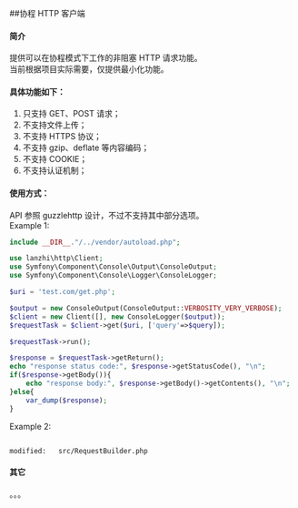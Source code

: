 ##协程 HTTP 客户端

#### 简介

提供可以在协程模式下工作的非阻塞 HTTP 请求功能。  
当前根据项目实际需要，仅提供最小化功能。  

#### 具体功能如下：
1. 只支持 GET、POST 请求；
1. 不支持文件上传；
1. 不支持 HTTPS 协议；
1. 不支持 gzip、deflate 等内容编码；
1. 不支持 COOKIE；
1. 不支持认证机制；

#### 使用方式：
API 参照 guzzlehttp 设计，不过不支持其中部分选项。  
Example 1:
```php
include __DIR__."/../vendor/autoload.php";

use lanzhi\http\Client;
use Symfony\Component\Console\Output\ConsoleOutput;
use Symfony\Component\Console\Logger\ConsoleLogger;

$uri = 'test.com/get.php';

$output = new ConsoleOutput(ConsoleOutput::VERBOSITY_VERY_VERBOSE);
$client = new Client([], new ConsoleLogger($output));
$requestTask = $client->get($uri, ['query'=>$query]);

$requestTask->run();

$response = $requestTask->getReturn();
echo "response status code:", $response->getStatusCode(), "\n";
if($response->getBody()){
    echo "response body:", $response->getBody()->getContents(), "\n";
}else{
    var_dump($response);
}

```

Example 2:
```php

```
```console
modified:   src/RequestBuilder.php
```

#### 其它
。。。